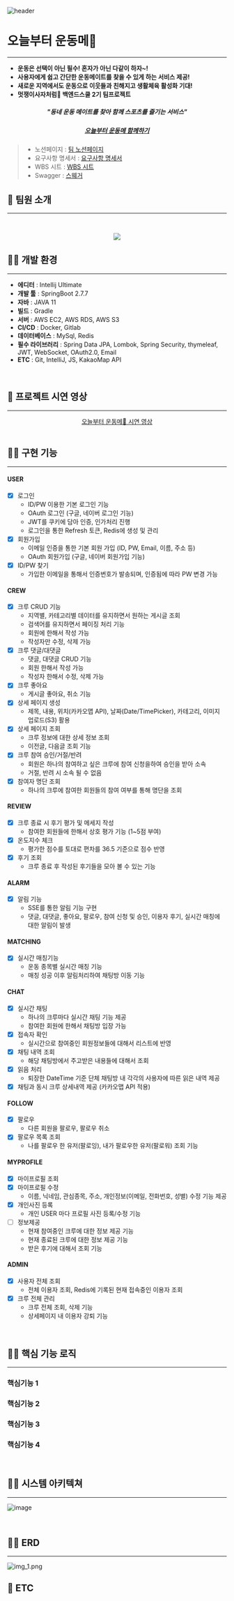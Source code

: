 

![header](https://capsule-render.vercel.app/api?type=waving&color=gradient&height=300&section=header&text=오늘부터%20운동메💪&fontSize=70)

# 오늘부터 운동메💪
<hr>

* **운동은 선택이 아닌 필수! 혼자가 아닌 다같이 하자~!**
* **사용자에게 쉽고 간단한 운동메이트를 찾을 수 있게 하는 서비스 제공!**
* **새로운 지역에서도 운동으로 이웃들과 친해지고 생활체육 활성화 기대!**
* **멋쟁이사자처럼🦁 백엔드스쿨 2기 팀프로젝트**

##### <div align = "center"> "동네 운동 메이트를 찾아 함께 스포츠를 즐기는 서비스" </div>
##### <div align = "center"> <a href="naver.com">오늘부터 운동메 함께하기</a> </div>


> * 노션페이지 : <a href="https://www.notion.so/b8ea6992ef3b4cc4896edf2079378234">팀 노션페이지</a>
> * 요구사항 명세서 : <a href="https://www.notion.so/b8ea6992ef3b4cc4896edf2079378234">요구사항 명세서</a>
> * WBS 시트 : <a href="https://docs.google.com/spreadsheets/d/1NuQwSfQaIN8C239ZupzHOgX0bKoQoHQWYkoj8PyC1Ps/edit?usp=sharing">WBS 시트</a>
> * Swagger : <a href="">스웨거</a>
    <br>


## 📢 팀원 소개
<hr>
<br>
<p align="center"> <img src="img.png"></p>


## 🏋️‍♀️ 개발 환경
<hr>

* **에디터** : Intellij Ultimate
* **개발 툴** : SpringBoot 2.7.7
* **자바** : JAVA 11
* **빌드** : Gradle
* **서버** : AWS EC2, AWS RDS, AWS S3
* **CI/CD** : Docker, Gitlab
* **데이터베이스** : MySql, Redis
* **필수 라이브러리** : Spring Data JPA, Lombok, Spring Security, thymeleaf, JWT, WebSocket, OAuth2.0, Email
* **ETC** : Git, IntelliJ, JS, KakaoMap API

<br>

## 🤾‍ 프로젝트 시연 영상
<hr>

<div align="center"><a href="">오늘부터 운동메💪 시연 영상</a></div>

<br>

## 🏄‍♂ 구현 기능
<hr>

#### USER

- [x] 로그인
    * ID/PW 이용한 기본 로그인 기능
    * OAuth 로그인 (구글, 네이버 로그인 기능)
    * JWT를 쿠키에 담아 인증, 인가처리 진행
    * 로그인을 통한 Refresh 토큰, Redis에 생성 및 관리
- [x] 회원가입
    * 이메일 인증을 통한 기본 회원 가입 (ID, PW, Email, 이름, 주소 등)
    * OAuth 회원가입 (구글, 네이버 회원가입 기능)
- [x] ID/PW 찾기
  - 가입한 이메일을 통해서 인증번호가 발송되며, 인증됨에 따라 PW 변경 가능


#### CREW

- [x] 크루 CRUD 기능
    - 지역별, 카테고리별 데이터를 유지하면서 원하는 게시글 조회
    - 검색어를 유지하면서 페이징 처리 기능
    - 회원에 한해서 작성 가능
    - 작성자만 수정, 삭제 가능
- [x] 크루 댓글/대댓글
  - 댓글, 대댓글 CRUD 기능
   - 회원 한해서 작성 가능
   - 작성자 한해서 수정, 삭제 가능
- [x] 크루 좋아요
    - 게시글 좋아요, 취소 기능
- [x] 상세 페이지 생성
    - 제목, 내용, 위치(카카오맵 API), 날짜(Date/TimePicker), 카테고리, 이미지 업로드(S3) 활용
- [x] 상세 페이지 조회
    - 크루 정보에 대한 상세 정보 조회
    - 이전글, 다음글 조회 기능
- [x] 크루 참여 승인/거절/반려
    - 회원은 하나의 참여하고 싶은 크루에 참여 신청을하여 승인을 받아 소속
    - 거절, 반려 시 소속 될 수 없음
- [x] 참여자 명단 조회
    - 하나의 크루에 참여한 회원들의 참여 여부를 통해 명단을 조회

#### REVIEW

- [x] 크루 종료 시 후기 평가 및 메세지 작성
    - 참여한 회원들에 한해서 상호 평가 기능 (1~5점 부여)
- [x] 온도지수 체크
    - 평가한 점수를 토대로 편차를 36.5 기준으로 점수 반영
- [x] 후기 조회
    - 크루 종료 후 작성된 후기들을 모아 볼 수 있는 기능

#### ALARM

- [x] 알림 기능
    - SSE를 통한 알림 기능 구현
    - 댓글, 대댓글, 좋아요, 팔로우, 참여 신청 및 승인, 이용자 후기, 실시간 매칭에 대한 알림이 발생

#### MATCHING

- [x] 실시간 매칭기능
    - 운동 종목별 실시간 매칭 기능
    - 매칭 성공 이후 알림처리하여 채팅방 이동 기능

#### CHAT

- [x] 실시간 채팅
    - 하나의 크루마다 실시간 채팅 기능 제공
    - 참여한 회원에 한해서 채팅방 입장 가능
- [x] 접속자 확인
    - 실시간으로 참여중인 회원정보들에 대해서 리스트에 반영
- [x] 채팅 내역 조회
    - 해당 채팅방에서 주고받은 내용들에 대해서 조회
- [x] 읽음 처리
    - 퇴장한 DateTime 기준 단체 채팅방 내 각각의 사용자에 따른 읽은 내역 제공
- [x] 채팅과 동시 크루 상세내역 제공 (카카오맵 API 적용)

#### FOLLOW

- [x] 팔로우
    - 다른 회원을 팔로우, 팔로우 취소
- [x] 팔로우 목록 조회
    - 나를 팔로우 한 유저(팔로잉), 내가 팔로우한 유저(팔로워) 조회 기능

#### MYPROFILE

- [x] 마이프로필 조회
- [x] 마이프로필 수정
    - 이름, 닉네임, 관심종목, 주소, 개인정보(이메일, 전화번호, 성별) 수정 기능 제공
- [x] 개인사진 등록
    - 개인 USER 마다 프로필 사진 등록/수정 기능
- [ ] 정보제공
  - 현재 참여중인 크루에 대한 정보 제공 기능
  - 현재 종료된 크루에 대한 정보 제공 기능
  - 받은 후기에 대해서 조회 기능

#### ADMIN

- [x] 사용자 전체 조회
    - 전체 이용자 조회, Redis에 기록된 현재 접속중인 이용자 조회
- [x] 크루 전체 관리
    - 크루 전체 조회, 삭제 기능
    - 상세페이지 내 이용자 강퇴 기능

<br>

## 👩‍🦯 핵심 기능 로직
<hr>

### 핵심기능 1

### 핵심기능 2

### 핵심기능 3

### 핵심기능 4



<br>

## 🚴‍♀️ 시스템 아키텍쳐
<hr>

![image](https://user-images.githubusercontent.com/49141751/218945679-0d0e1bb6-0655-4313-80e5-9e264bafa0c7.png)

<br>

## 🤸‍♀ ERD
<hr>

![img_1.png](img_1.png)


## 🦁 ETC 
